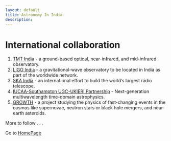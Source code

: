```yaml
---
layout: default
title: Astronomy In India
description:
---
```

# International collaboration 

1. [TMT India](https://tmt.iiap.res.in/about) - a ground-based optical, near-infrared, and mid-infrared observatory. 
2. [LIGO India](https://www.ligo-india.in) - a gravitational-wave observatory to be located in India as part of the worldwide network.
3. [SKA India](https://india.skatelescope.org/project/) - an international effort to build the world’s largest radio telescope.
4. [IUCAA-Southampton UGC-UKIERI Partnership](http://www.southampton.ac.uk/~pg3e14/ukieri/) - Next-generation multiwavelength time-domain astrophysics.
5. [GROWTH](http://growth.caltech.edu) - a project studying the physics of fast-changing events in the cosmos like supernovae, neutron stars or black hole mergers, and near-earth asteroids.

More to follow . . .

Go to [HomePage](./../index.md)

